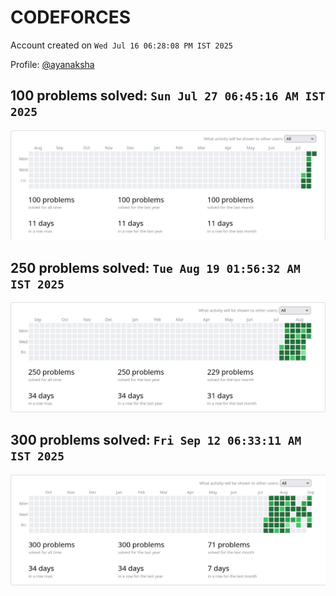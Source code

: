 # CODEFORCES 

Account created on `Wed Jul 16 06:28:08 PM IST 2025`

Profile: [@ayanaksha](https://codeforces.com/profile/ayanaksha)

## 100 problems solved: `Sun Jul 27 06:45:16 AM IST 2025`

![Sun Jul 27 06:45:16 AM IST 2025](./assets/100_problems_2025-07-27.png)

## 250 problems solved: `Tue Aug 19 01:56:32 AM IST 2025`

![Tue Aug 19 01:56:32 AM IST 2025](./assets/250_problems_2025-08-19.png)

## 300 problems solved: `Fri Sep 12 06:33:11 AM IST 2025`

![Fri Sep 12 06:33:11 AM IST 2025](./assets/300_problems_2025-09-12.png)

